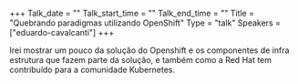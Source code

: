 +++
Talk_date = ""
Talk_start_time = ""
Talk_end_time = ""
Title = "Quebrando paradigmas utilizando OpenShift"
Type = "talk"
Speakers = ["eduardo-cavalcanti"]
+++

Irei mostrar um pouco da solução do Openshift e os componentes de infra estrutura que fazem parte da solução, e também como a Red Hat tem contribuído para a comunidade Kubernetes.
